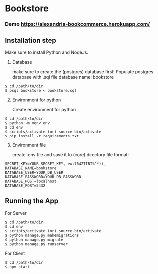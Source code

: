 # Bookstore

### Demo https://alexandria-bookcommerce.herokuapp.com/

## Installation step

Make sure to install Python and NodeJs.

1. Database

    make sure to create the (postgres) database first!
    Populate postgres database with .sql file
    database name: bookstore

```
$ cd /path/to/dir
$ psql bookstore < bookstore.sql
```

2. Environment for python

    Create environment for python

```
$ cd /path/to/dir
$ python -m venv env
$ cd env
$ scripts/activate (or) source bin/activate
$ pip install -r requirements.txt
```

3. Environment file

    create .env file and save it to (core) directory
    file format:

```
SECRET_KEY=YOUR_SECRET_KEY, ex:7642TIBI%^*))_
DATABASE_NAME=bookstore
DATABASE_USER=YOUR_DB_USER
DATABASE_PASSWORD=YOUR_DB_PASSWORD
DATABASE_HOST=localhost
DATABASE_PORT=5432
```

## Running the App

For Server

```
$ cd /path/to/dir
$ cd env
$ scripts/activate (or) source bin/activate
$ python manage.py makemigrations
$ python manage.py migrate
$ python manage.py runserver
```

For Client

```
$ cd /path/to/dir
$ npm start
```
